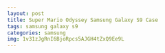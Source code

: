 ```yaml
---
layout: post
title: Super Mario Odyssey Samsung Galaxy S9 Case
tags: samsung galaxy s9
categories: samsung
img: 1v31zJgRnI6BjoRpcs5AJGH4tZxQ9Ee9L
---
```

